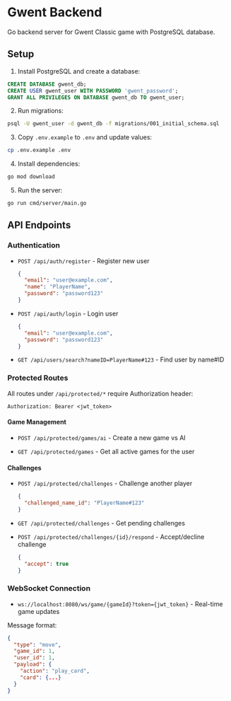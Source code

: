 # Gwent Backend

Go backend server for Gwent Classic game with PostgreSQL database.

## Setup

1. Install PostgreSQL and create a database:
```sql
CREATE DATABASE gwent_db;
CREATE USER gwent_user WITH PASSWORD 'gwent_password';
GRANT ALL PRIVILEGES ON DATABASE gwent_db TO gwent_user;
```

2. Run migrations:
```bash
psql -U gwent_user -d gwent_db -f migrations/001_initial_schema.sql
```

3. Copy `.env.example` to `.env` and update values:
```bash
cp .env.example .env
```

4. Install dependencies:
```bash
go mod download
```

5. Run the server:
```bash
go run cmd/server/main.go
```

## API Endpoints

### Authentication

- `POST /api/auth/register` - Register new user
  ```json
  {
    "email": "user@example.com",
    "name": "PlayerName",
    "password": "password123"
  }
  ```

- `POST /api/auth/login` - Login user
  ```json
  {
    "email": "user@example.com",
    "password": "password123"
  }
  ```

- `GET /api/users/search?nameID=PlayerName#123` - Find user by name#ID

### Protected Routes

All routes under `/api/protected/*` require Authorization header:
```
Authorization: Bearer <jwt_token>
```

#### Game Management

- `POST /api/protected/games/ai` - Create a new game vs AI

- `GET /api/protected/games` - Get all active games for the user

#### Challenges

- `POST /api/protected/challenges` - Challenge another player
  ```json
  {
    "challenged_name_id": "PlayerName#123"
  }
  ```

- `GET /api/protected/challenges` - Get pending challenges

- `POST /api/protected/challenges/{id}/respond` - Accept/decline challenge
  ```json
  {
    "accept": true
  }
  ```

### WebSocket Connection

- `ws://localhost:8080/ws/game/{gameId}?token={jwt_token}` - Real-time game updates

Message format:
```json
{
  "type": "move",
  "game_id": 1,
  "user_id": 1,
  "payload": {
    "action": "play_card",
    "card": {...}
  }
}
```
